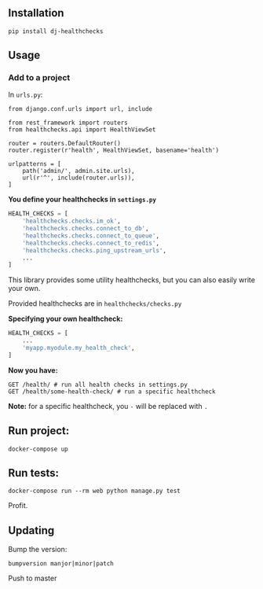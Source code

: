 #



## Installation

```
pip install dj-healthchecks
```

## Usage

### Add to a project

In `urls.py`:

```
from django.conf.urls import url, include

from rest_framework import routers
from healthchecks.api import HealthViewSet

router = routers.DefaultRouter()
router.register(r'health', HealthViewSet, basename='health')

urlpatterns = [
    path('admin/', admin.site.urls),
    url(r'^', include(router.urls)),
]
```

**You define your healthchecks in `settings.py`**

```python
HEALTH_CHECKS = [
    'healthchecks.checks.im_ok',
    'healthchecks.checks.connect_to_db',
    'healthchecks.checks.connect_to_queue',
    'healthchecks.checks.connect_to_redis',
    'healthchecks.checks.ping_upstream_urls',
    ...
]
```

This library provides some utility healthchecks, but you can also easily write your own.

Provided healthchecks are in `healthchecks/checks.py`

**Specifying your own healthcheck:**

```python
HEALTH_CHECKS = [
    ...
    'myapp.myodule.my_health_check',
]
```


**Now you have:**

```
GET /health/ # run all health checks in settings.py
GET /health/some-health-check/ # run a specific healthcheck
```

**Note:** for a specific healthcheck, you `-` will be replaced with `.`


## Run project:

```
docker-compose up
```

## Run tests:

```
docker-compose run --rm web python manage.py test
```

Profit.

## Updating

Bump the version:

```
bumpversion manjor|minor|patch
```

Push to master